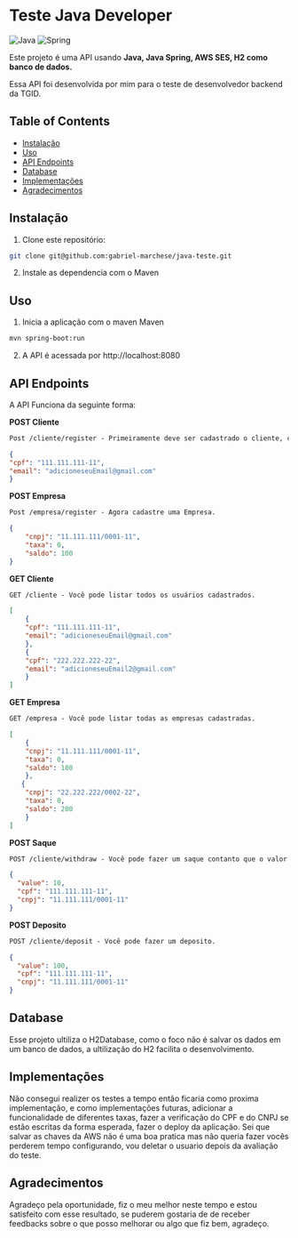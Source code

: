 # Teste Java Developer

![Java](https://img.shields.io/badge/java-%23ED8B00.svg?style=for-the-badge&logo=openjdk&logoColor=white)
![Spring](https://img.shields.io/badge/spring-%236DB33F.svg?style=for-the-badge&logo=spring&logoColor=white)

Este projeto é uma API usando **Java, Java Spring, AWS SES, H2 como banco de dados.** 

Essa API foi desenvolvida por mim para o teste de desenvolvedor backend da TGID.

## Table of Contents

- [Instalação](#Instalação)
- [Uso](#usaUsoge)
- [API Endpoints](#api-endpoints)
- [Database](#database)
- [Implementações](#Implementações)
- [Agradecimentos](#Agradecimentos)

## Instalação

1. Clone este repositório:

```bash
git clone git@github.com:gabriel-marchese/java-teste.git
```

2. Instale as dependencia com o Maven

## Uso

1. Inicia a aplicação com o maven Maven
```bash
mvn spring-boot:run
```
2. A API é acessada por http://localhost:8080


## API Endpoints
A API Funciona da seguinte forma:

**POST Cliente**
```markdown
Post /cliente/register - Primeiramente deve ser cadastrado o cliente, cadastre o email que deseja receber a confirmação.
```
```json
{
"cpf": "111.111.111-11",
"email": "adicioneseuEmail@gmail.com"
}
```

**POST Empresa**
```markdown
Post /empresa/register - Agora cadastre uma Empresa.
```
```json
{
	"cnpj": "11.111.111/0001-11",
	"taxa": 0,
	"saldo": 100
}
```

**GET Cliente**
```markdown
GET /cliente - Você pode listar todos os usuários cadastrados.
```
```json
[
    {
    "cpf": "111.111.111-11",
    "email": "adicioneseuEmail@gmail.com"
    },
    {
    "cpf": "222.222.222-22",
    "email": "adicioneseuEmail2@gmail.com"
    }
]
```

**GET Empresa**
```markdown
GET /empresa - Você pode listar todas as empresas cadastradas.
```
```json
[
    {
	"cnpj": "11.111.111/0001-11",
	"taxa": 0,
	"saldo": 100
    },
   {
	"cnpj": "22.222.222/0002-22",
	"taxa": 0,
	"saldo": 200
    }
]
```

**POST Saque**
```markdown
POST /cliente/withdraw - Você pode fazer um saque contanto que o valor passado não seja maior qque o saldo da empresa.
```
```json
{
  "value": 10,
  "cpf": "111.111.111-11",
  "cnpj": "11.111.111/0001-11"
}
```

**POST Deposito**
```markdown
POST /cliente/deposit - Você pode fazer um deposito.
```
```json
{
  "value": 100,
  "cpf": "111.111.111-11",
  "cnpj": "11.111.111/0001-11"
}
```


## Database
Esse projeto ultiliza o H2Database, como o foco não é salvar os dados em um banco de dados, a ultilização do H2 facilita o desenvolvimento.

## Implementações

Não consegui realizer os testes a tempo então ficaria como proxima implementação, e como implementações futuras, adicionar a funcionalidade de diferentes taxas, fazer a verificação do CPF e do CNPJ se estão escritas da forma esperada, fazer o deploy da aplicação. Sei que salvar as chaves da AWS não é uma boa pratica mas não queria fazer vocês perderem tempo configurando, vou deletar o usuario depois da avaliação do teste.

## Agradecimentos

Agradeço pela oportunidade, fiz o meu melhor neste tempo e estou satisfeito com esse resultado, se puderem gostaria de de receber feedbacks sobre o que posso melhorar ou algo que fiz bem, agradeço.